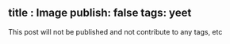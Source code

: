 title : Image
publish: false
tags: yeet
---
This post will not be published and not contribute to any tags, etc